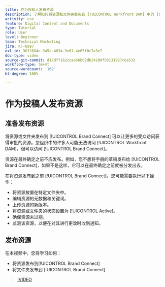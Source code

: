 ```yaml
---
title: 作为投稿人发布资源
description: 了解如何将资源和文件夹发布到 [!UICONTROL Workfront DAM] 中的 [!UICONTROL Brand Connect]。
activity: use
feature: Digital Content and Documents
type: Tutorial
role: User
level: Beginner
team: Technical Marketing
jira: KT-8997
exl-id: 30f2684c-345a-4834-9e61-4e65f0c7a3e7
doc-type: video
source-git-commit: d17df7162ccaab6b62db34209f50131927c0a532
workflow-type: tm+mt
source-wordcount: '162'
ht-degree: 100%

---
```


# 作为投稿人发布资源

## 准备发布资源

将资源或文件夹发布到 [!UICONTROL Brand Connect] 可以让更多的受众访问获得审批的资源。您组织中的许多人可能无法访问 [!UICONTROL Workfront DAM]，但可以访问 [!UICONTROL Brand Connect]。

资源在最终确定之前不应发布。例如，您不想将手册的草稿发布给 [!UICONTROL Brand Connect]，如果不是这样，它可以在最终确定之前就被分发出去。

在将资源发布到之前 [!UICONTROL Brand Connect]，您可能需要执行以下操作：

* 将资源放置在特定文件夹中。
* 编辑资源的元数据和关键词。
* 上传资源的新版本。
* 将资源或文件夹的状态设置为 [!UICONTROL Active]。
* 确保资源未过期。
* 监测该资源，以便在对其进行更改时收到通知。

## 发布资源

在本视频中，您将学习如何：

* 将资源发布到[!UICONTROL Brand Connect]
* 将文件夹发布到 [!UICONTROL Brand Connect]

>[!VIDEO](https://video.tv.adobe.com/v/335257/?quality=12&learn=on&enablevpops)

